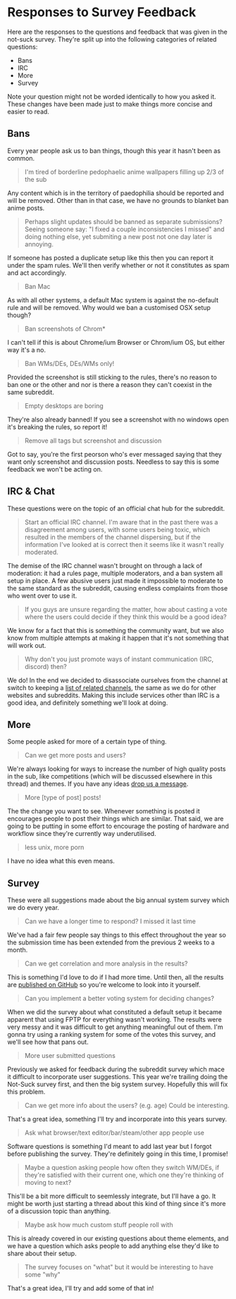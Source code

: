 # Responses to Survey Feedback

Here are the responses to the questions and feedback that was given in the not-suck survey. They're split up into the following categories of related questions:
* Bans
* IRC
* More
* Survey

Note your question might not be worded identically to how you asked it. These changes have been made just to make things more concise and easier to read.






## Bans
Every year people ask us to ban things, though this year it hasn't been as common.


> I'm tired of borderline pedophaelic anime wallpapers filling up 2/3 of the sub

Any content which is in the territory of paedophilia should be reported and will be removed. Other than in that case, we have no grounds to blanket ban anime posts.



> Perhaps slight updates should be banned as separate submissions? Seeing someone say: "I fixed a couple inconsistencies I missed" and doing nothing else, yet submiting a new post not one day later is annoying.

If someone has posted a duplicate setup like this then you can report it under the spam rules. We'll then verify whether or not it constitutes as spam and act accordingly.


> Ban Mac

As with all other systems, a default Mac system is against the no-default rule and will be removed. Why would we ban a customised OSX setup though?


> Ban screenshots of Chrom*

I can't tell if this is about Chrome/ium Browser or Chrom/ium OS, but either way it's a no.


> Ban WMs/DEs, DEs/WMs only!

Provided the screenshot is still sticking to the rules, there's no reason to ban one or the other and nor is there a reason they can't coexist in the same subreddit.


> Empty desktops are boring

They're also already banned! If you see a screenshot with no windows open it's breaking the rules, so report it!


> Remove all tags but screenshot and discussion

Got to say, you're the first peorson who's ever messaged saying that they want only screenshot and discussion posts. Needless to say this is some feedback we won't be acting on.



## IRC & Chat
These questions were on the topic of an official chat hub for the subreddit.

> Start an official IRC channel. I'm aware that in the past there was a disagreement among users, with some users being toxic, which resulted in the members of the channel dispersing, but if the information I've looked at is correct then it seems like it wasn't really moderated.

The demise of the IRC channel wasn't brought on through a lack of moderation: it had a rules page, multiple moderators, and a ban system all setup in place. A few abusive users just made it impossible to moderate to the same standard as the subreddit, causing endless complaints from those who went over to use it.


> If you guys are unsure regarding the matter, how about casting a vote where the users could decide if they think this would be a good idea?

We know for a fact that this is something the community want, but we also know from multiple attempts at making it happen that it's not something that will work out.


> Why don't you just promote ways of instant communication (IRC, discord) then?

We do! In the end we decided to disassociate ourselves from the channel at switch to keeping a [list of related channels](https://www.reddit.com/r/unixporn/wiki/links/irc), the same as we do for other websites and subreddits. Making this include services other than IRC is a good idea, and definitely something we'll look at doing.



## More
Some people asked for more of a certain type of thing.


> Can we get more posts and users?

We're always looking for ways to increase the number of high quality posts in the sub, like competitions (which will be discussed elsewhere in this thread) and themes. If you have any ideas [drop us a message](https://www.reddit.com/message/compose?to=%2Fr%2Funixporn).



> More [type of post] posts!

The the change you want to see. Whenever something is posted it encourages people to post their things which are similar. That said, we are going to be putting in some effort to encourage the posting of  hardware and workflow since they're currently way underutilised.


> less unix, more porn

I have no idea what this even means.



## Survey
These were all suggestions made about the big annual system survey which we do every year.


> Can we have a longer time to respond? I missed it last time

We've had a fair few people say things to this effect throughout the year so the submission time has been extended from the previous 2 weeks to a month.


> Can we get correlation and more analysis in the results?

This is something I'd love to do if I had more time. Until then, all the results are [published on GitHub](https://github.com/unixporn/surveys) so you're welcome to look into it yourself.


> Can you implement a better voting system for deciding changes?

When we did the survey about what constituted a default setup it became apparent that using FPTP for everything wasn't working. The results were very messy and it was difficult to get anything meaningful out of them. I'm gonna try using a ranking system for some of the votes this survey, and we'll see how that pans out.


> More user submitted questions

Previously we asked for feedback during the subreddit survey which mace it difficult to incorporate user suggestions. This year we're trailing doing the Not-Suck survey first, and then the big system survey. Hopefully this will fix this problem.


> Can we get more info about the users? (e.g. age) Could be interesting.

That's a great idea, something I'll try and incorporate into this years survey.


> Ask what browser/text editor/bar/steam/other app people use

Software questions is something I'd meant to add last year but I forgot before publishing the survey. They're definitely going in this time, I promise!


> Maybe a question asking people how often they switch WM/DEs, if they're satisfied with their current one, which one they're thinking of moving to next?

This'll be a bit more difficult to seemlessly integrate, but I'll have a go. It might be worth just starting a thread about this kind of thing since it's more of a discussion topic than anything.


> Maybe ask how much custom stuff people roll with

This is already covered in our existing questions about theme elements, and we have a question which asks people to add anything else they'd like to share about their setup.


> The survey focuses on "what" but it would be interesting to have some "why"

That's a great idea, I'll try and add some of that in!
